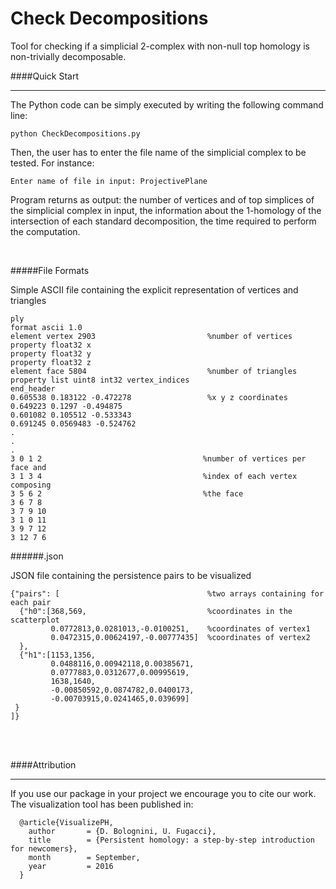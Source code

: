 # Check Decompositions
Tool for checking if a simplicial 2-complex with non-null top homology is non-trivially decomposable.

####Quick Start
***

The Python code can be simply executed by writing the following command line:

```
python CheckDecompositions.py
```

Then, the user has to enter the file name of the simplicial complex to be tested. For instance: 

```
Enter name of file in input: ProjectivePlane
```

Program returns as output:
the number of vertices and of top simplices of the simplicial complex in input, 
the information about the 1-homology of the intersection of each standard decomposition,
the time required to perform the computation.

<br />

#####File Formats


Simple ASCII file containing the explicit representation of vertices and triangles


```
ply
format ascii 1.0
element vertex 2903                         %number of vertices    
property float32 x
property float32 y
property float32 z
element face 5804                           %number of triangles
property list uint8 int32 vertex_indices
end_header
0.605538 0.183122 -0.472278                 %x y z coordinates
0.649223 0.1297 -0.494875
0.601082 0.105512 -0.533343
0.691245 0.0569483 -0.524762
.
.
.
3 0 1 2                                    %number of vertices per face and
3 1 3 4                                    %index of each vertex composing
3 5 6 2                                    %the face
3 6 7 8
3 7 9 10
3 1 0 11
3 9 7 12
3 12 7 6
```

######.json

JSON file containing the persistence pairs to be visualized

```
{"pairs": [                                 %two arrays containing for each pair
  {"h0":[368,569,                           %coordinates in the scatterplot  
         0.0772813,0.0281013,-0.0100251,    %coordinates of vertex1
         0.0472315,0.00624197,-0.00777435]  %coordinates of vertex2
  },
  {"h1":[1153,1356,
         0.0488116,0.00942118,0.00385671,
         0.0777883,0.0312677,0.00995619,
         1638,1640,
         -0.00850592,0.0874782,0.0400173,
         -0.00703915,0.0241465,0.039699]
 }
]}
```
<br /><br />


####Attribution
***

If you use our package in your project we encourage you to cite our work.
The visualization tool has been published in:

```
  @article{VisualizePH,
    author       = {D. Bolognini, U. Fugacci},
    title        = {Persistent homology: a step-by-step introduction for newcomers},
    month        = September,
    year         = 2016
  }
```
